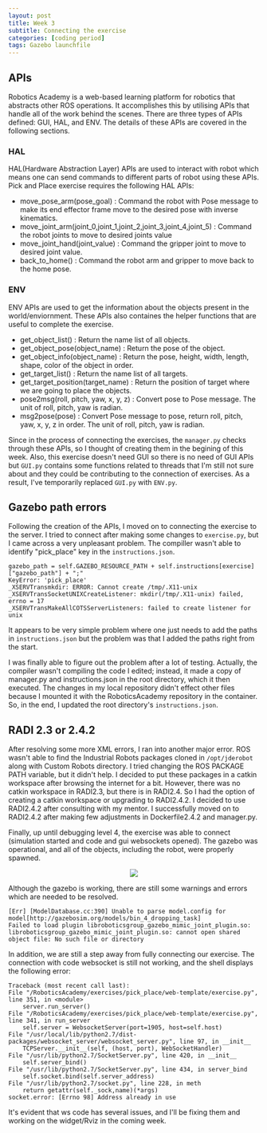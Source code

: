 ```yaml
---
layout: post
title: Week 3
subtitle: Connecting the exercise
categories: [coding period]
tags: Gazebo launchfile
---
```


## APIs

Robotics Academy is a web-based learning platform for robotics that abstracts other ROS operations. It accomplishes this by utilising APIs that handle all of the work behind the scenes. There are three types of APIs defined: GUI, HAL, and ENV. The details of these APIs are covered in the following sections.

### HAL

HAL(Hardware Abstraction Layer) APIs are used to interact with robot which means one can send commands to different parts of robot using these APIs. Pick and Place exercise requires the following HAL APIs:

- move_pose_arm(pose_goal) : Command the robot with Pose message to make its end effector frame move to the desired pose with inverse kinematics.
- move_joint_arm(joint_0,joint_1,joint_2,joint_3,joint_4,joint_5) : Command the robot joints to move to desired joints value
- move_joint_hand(joint_value) : Command the gripper joint to move to desired joint value.
- back_to_home() : Command the robot arm and gripper to move back to the home pose.

### ENV

ENV APIs are used to get the information about the objects present in the world/enviornment. These APIs also containes the helper functions that are useful to complete the exercise.

- get_object_list() : Return the name list of all objects.
- get_object_pose(object_name) : Return the pose of the object.
- get_object_info(object_name) : Return the pose, height, width, length, shape, color of the object in order.
- get_target_list() : Return the name list of all targets.
- get_target_position(target_name) : Return the position of target where we are going to place the objects.
- pose2msg(roll, pitch, yaw, x, y, z) : Convert pose to Pose message. The unit of roll, pitch, yaw is radian.
- msg2pose(pose) : Convert Pose message to pose, return roll, pitch, yaw, x, y, z in order. The unit of roll, pitch, yaw is radian.

Since in the process of connecting the exercises, the `manager.py` checks through these APIs, so I thought of creating them in the begining of this week. Also, this exercise doesn't need GUI so there is no need of GUI APIs but `GUI.py` contains some functions related to threads that I'm still not sure about and they could be contributing to the connection of exercises. As a result, I've temporarily replaced `GUI.py` with `ENV.py`.

## Gazebo path errors

Following the creation of the APIs, I moved on to connecting the exercise to the server. I tried to connect after making some changes to `exercise.py`, but I came across a very unpleasant problem. The compiller wasn't able to identify "pick_place" key in the `instructions.json`.

    gazebo_path = self.GAZEBO_RESOURCE_PATH + self.instructions[exercise]["gazebo_path"] + ";"
    KeyError: 'pick_place'
    _XSERVTransmkdir: ERROR: Cannot create /tmp/.X11-unix
    _XSERVTransSocketUNIXCreateListener: mkdir(/tmp/.X11-unix) failed, errno = 17
    _XSERVTransMakeAllCOTSServerListeners: failed to create listener for unix

It appears to be very simple problem where one just needs to add the paths in `instructions.json` but the problem was that I added the paths right from the start.

I was finally able to figure out the problem after a lot of testing. Actually, the compiler wasn't compiling the code I edited; instead, it made a copy of manager.py and instructions.json in the root directory, which it then executed. The changes in my local repository didn't effect other files because I mounted it with the RoboticsAcademy repository in the container. So, in the end, I updated the root directory's `instructions.json`.

## RADI 2.3 or 2.4.2

After resolving some more XML errors, I ran into another major error. ROS wasn't able to find the Industrial Robots packages cloned in `/opt/jderobot` along with Custom Robots directory.  I tried changing the ROS PACKAGE PATH variable, but it didn't help. I decided to put these packages in a catkin workspace after browsing the internet for a bit. However, there was no catkin workspace in RADI2.3, but there is in RADI2.4. So I had the option of creating a catkin workspace or upgrading to RADI2.4.2. I decided to use RADI2.4.2 after consulting with my mentor. I successfully moved on to RADI2.4.2 after making few adjustments in Dockerfile2.4.2 and manager.py. 

Finally, up until debugging level 4, the exercise was able to connect (simulation started and code and gui websockets opened). The gazebo was operational, and all of the objects, including the robot, were properly spawned.

<p align="center"><img src="https://lh3.googleusercontent.com/OMz9TQvn-Ijz2v2uXpeYrY0SEM14GD5uyVPWveaRyxqP4pHGLIP4A2JHxBM1YEYG39FKUFBRmBF4zsGUz9TtjIkOtSEuBN5MwMLb3_8Qgp9tykGJp7X5Vw8vb0NwoYmaJSjsj5gWFss1KXTZ-gc9KOMUlNzV9VtXKIDDUL-YQsrDcs_QJh29NKKsVcUKGxBeGEuF5FUfaVqAJgMvN92jkcRvsVtoCALHX0ADXLDO2P2aRZU9z3R8bw_K9_wOQCJMLst-olrsQnRQVGvdb4BLjm0d-Fx3lH0NDng7dq9XNw4VXuPnr8_s4FAF-o-wV8RL2prPwEcpKWDt6SeG46zEBC6TgOYwKLhTREgu29hqWiKv6QkHXjOUksBRsvANKElfkM8ag6MwSdjgb4bEVs8SSnHzS2-Ap2sglUPbR7LCFDmNErbdBDI-fUAw54Vh8gWAZoCiZFezLKCBfy8jjHL1meYoa-3wOQwvP9hC7Qtk9lG8vsohyl6-YfcmWWTkslm3sMxF_0A1p9Svq5QByRw1iLneck4Qv0bVOVTsxVPFUG1gGq_Qeb2M_QEhNV8DxTUK5_ocV3srESsCwwbJsJjm6suG92T3M0u3ezAv8xsWgs3aAMhZPEjS8dp--G2AbGpjIRHtFVzxV0PMsBnu0MQEWEL3RplJG9rM1ENOgfj59Up7pIuOx1-ndkP87rMR3DkcLxcF02JfWPwV9ghbVKNAkuU=w718-h404-no?authuser=0"></p>

Although the gazebo is working, there are still some warnings and errors which are needed to be resolved.

    [Err] [ModelDatabase.cc:390] Unable to parse model.config for model[http://gazebosim.org/models/bin_4_dropping_task]
    Failed to load plugin libroboticsgroup_gazebo_mimic_joint_plugin.so: libroboticsgroup_gazebo_mimic_joint_plugin.so: cannot open shared object file: No such file or directory

In addition, we are still a step away from fully connecting our exercise. The connection with code websocket is still not working, and the shell displays the following error:

    Traceback (most recent call last):
    File "/RoboticsAcademy/exercises/pick_place/web-template/exercise.py", line 351, in <module>
        server.run_server()
    File "/RoboticsAcademy/exercises/pick_place/web-template/exercise.py", line 341, in run_server
        self.server = WebsocketServer(port=1905, host=self.host)
    File "/usr/local/lib/python2.7/dist-packages/websocket_server/websocket_server.py", line 97, in __init__
        TCPServer.__init__(self, (host, port), WebSocketHandler)
    File "/usr/lib/python2.7/SocketServer.py", line 420, in __init__
        self.server_bind()
    File "/usr/lib/python2.7/SocketServer.py", line 434, in server_bind
        self.socket.bind(self.server_address)
    File "/usr/lib/python2.7/socket.py", line 228, in meth
        return getattr(self._sock,name)(*args)
    socket.error: [Errno 98] Address already in use

It's evident that ws code has several issues, and I'll be fixing them and working on the widget/Rviz in the coming week.